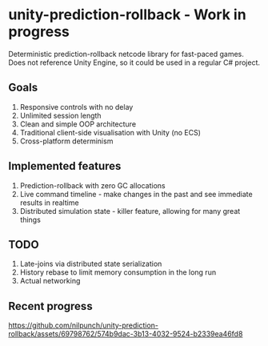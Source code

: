 # unity-prediction-rollback - Work in progress
Deterministic prediction-rollback netcode library for fast-paced games.
Does not reference Unity Engine, so it could be used in a regular C# project.

## Goals

1. Responsive controls with no delay
2. Unlimited session length
3. Clean and simple OOP architecture
4. Traditional client-side visualisation with Unity (no ECS)
5. Cross-platform determinism

## Implemented features

1. Prediction-rollback with zero GC allocations
2. Live command timeline - make changes in the past and see immediate results in realtime
3. Distributed simulation state - killer feature, allowing for many great things

## TODO

1. Late-joins via distributed state serialization
2. History rebase to limit memory consumption in the long run
3. Actual networking

## Recent progress

https://github.com/nilpunch/unity-prediction-rollback/assets/69798762/574b9dac-3b13-4032-9524-b2339ea46fd8
